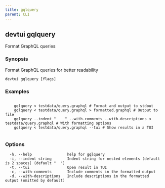 ```yaml
---
title: gqlquery
parent: CLI
---
```


## devtui gqlquery

Format GraphQL queries

### Synopsis

Format GraphQL queries for better readability

```
devtui gqlquery [flags]
```

### Examples

```

	gqlquery < testdata/query.graphql # Format and output to stdout
 	gqlquery < testdata/query.graphql > formatted.graphql # Output to file
	gqlquery --indent "    " --with-comments --with-descriptions < testdata/query.graphql # With formatting options
	gqlquery < testdata/query.graphql --tui # Show results in a TUI
	
```

### Options

```
  -h, --help                help for gqlquery
  -i, --indent string       Indent string for nested elements (default is 2 spaces) (default "  ")
  -t, --tui                 Open result in TUI
  -c, --with-comments       Include comments in the formatted output
  -d, --with-descriptions   Include descriptions in the formatted output (omitted by default)
```
